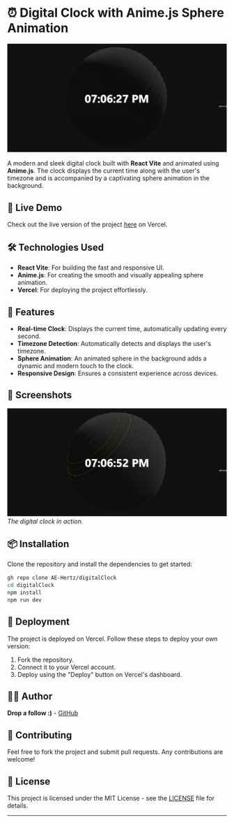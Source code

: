 
# ⏰ Digital Clock with Anime.js Sphere Animation

![Project Preview](https://github.com/AE-Hertz/digitalClock/blob/main/public/Screenshot1.png) <!-- Replace this with a screenshot or GIF of your project -->

A modern and sleek digital clock built with **React Vite** and animated using **Anime.js**. The clock displays the current time along with the user's timezone and is accompanied by a captivating sphere animation in the background.

## 🚀 Live Demo

Check out the live version of the project [here](https://clock-hertz.vercel.app/) on Vercel.

## 🛠️ Technologies Used

- **React Vite**: For building the fast and responsive UI.
- **Anime.js**: For creating the smooth and visually appealing sphere animation.
- **Vercel**: For deploying the project effortlessly.

## 🌟 Features

- **Real-time Clock**: Displays the current time, automatically updating every second.
- **Timezone Detection**: Automatically detects and displays the user's timezone.
- **Sphere Animation**: An animated sphere in the background adds a dynamic and modern touch to the clock.
- **Responsive Design**: Ensures a consistent experience across devices.

## 📸 Screenshots

![Clock Display](https://github.com/AE-Hertz/digitalClock/blob/main/public/Screenshot2.png) 
  *The digital clock in action.*

## 📦 Installation

Clone the repository and install the dependencies to get started:

```bash
gh repo clone AE-Hertz/digitalClock
cd digitalClock
npm install
npm run dev
```

## 🚀 Deployment

The project is deployed on Vercel. Follow these steps to deploy your own version:

1. Fork the repository.
2. Connect it to your Vercel account.
3. Deploy using the "Deploy" button on Vercel's dashboard.

## 👨‍💻 Author

**Drop a follow :)** - [GitHub](https://github.com/AE-Hertz)

## 🤝 Contributing

Feel free to fork the project and submit pull requests. Any contributions are welcome!

## 📄 License

This project is licensed under the MIT License - see the [LICENSE](LICENSE) file for details.

---
